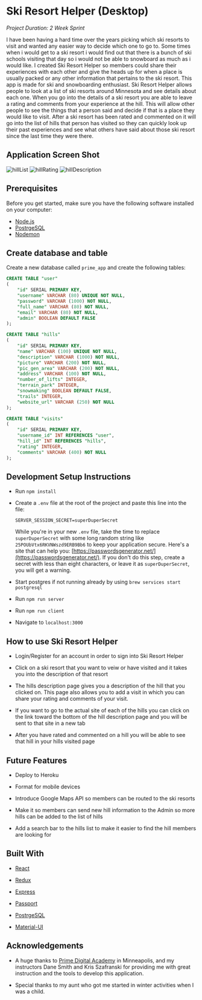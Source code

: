 # Ski Resort Helper (Desktop)

*Project Duration: 2 Week Sprint*

I have been having a hard time over the years picking which ski resorts to visit and wanted any easier way to decide which one to go to. Some times when i would get to a ski resort i would find out that there is a bunch of ski schools visiting that day so i would not be able to snowboard as much as i would like. I created Ski Resort Helper so members could share their experiences with each other and give the heads up for when a place is usually packed or any other information that pertains to the ski resort. This app is made for ski and snowboarding enthusiast. Ski Resort Helper allows people to look at a list of ski resorts around Minnesota and see details about each one. When you go into the details of a ski resort you are able to leave a rating and comments from your experience at the hill. This will allow other people to see the things that a person said and decide if that is a place they would like to visit. After a ski resort has been rated and commented on it will go into the list of hills that person has visited so they can quickly look up their past experiences and see what others have said about those ski resort since the last time they were there. 

## Application Screen Shot
![hillList](documentation/images/hillList.png)
![hillRating](documentation/images/hillRating.png)
![hillDescription](documentation/images/hillDescription.png)

## Prerequisites

Before you get started, make sure you have the following software installed on your computer:

- [Node.js](https://nodejs.org/en/)
- [PostrgeSQL](https://www.postgresql.org/)
- [Nodemon](https://nodemon.io/)


## Create database and table

Create a new database called `prime_app` and create the following tables:

```SQL
CREATE TABLE "user"
(
    "id" SERIAL PRIMARY KEY,
    "username" VARCHAR (80) UNIQUE NOT NULL,
    "password" VARCHAR (1000) NOT NULL,
    "full_name" VARCHAR (80) NOT NULL,
    "email" VARCHAR (80) NOT NULL,
    "admin" BOOLEAN DEFAULT FALSE
);

CREATE TABLE "hills"
(
    "id" SERIAL PRIMARY KEY,
    "name" VARCHAR (100) UNIQUE NOT NULL,
    "description" VARCHAR (1000) NOT NULL,
    "picture" VARCHAR (200) NOT NULL,
    "pic_gen_area" VARCHAR (200) NOT NULL,
    "address" VARCHAR (100) NOT NULL,
    "number_of_lifts" INTEGER,
    "terrain_park" INTEGER,
    "snowmaking" BOOLEAN DEFAULT FALSE,
    "trails" INTEGER,
    "website_url" VARCHAR (250) NOT NULL
);

CREATE TABLE "visits"
(
    "id" SERIAL PRIMARY KEY,
    "username_id" INT REFERENCES "user",
    "hill_id" INT REFERENCES "hills",
    "rating" INTEGER,
    "comments" VARCHAR (400) NOT NULL
);
```

## Development Setup Instructions

* Run `npm install`
* Create a `.env` file at the root of the project and paste this line into the file:
    ```
    SERVER_SESSION_SECRET=superDuperSecret
    ```
    While you're in your new `.env` file, take the time to replace `superDuperSecret` with some long random string like `25POUbVtx6RKVNWszd9ERB9Bb6` to keep your application secure. Here's a site that can help you: [https://passwordsgenerator.net/](https://passwordsgenerator.net/). If you don't do this step, create a secret with less than eight characters, or leave it as `superDuperSecret`, you will get a warning.

* Start postgres if not running already by using `brew services start postgresql`

* Run `npm run server`

* Run `npm run client`

* Navigate to `localhost:3000`

## How to use Ski Resort Helper

* Login/Register for an account in order to sign into Ski Resort Helper

* Click on a ski resort that you want to veiw or have visited and it takes you into the description of that resort

* The hills description page gives you a description of the hill that you clicked on. This page also allows you to add a visit in which you can share your rating and comments of your visit. 

* If you want to go to the actual site of each of the hills you can click on the link toward the bottom of the hill description page and you will be sent to that site in a new tab

* After you have rated and commented on a hill you will be able to see that hill in your hills visited page

## Future Features 

* Deploy to Heroku

* Format for mobile devices

* Introduce Google Maps API so members can be routed to the ski resorts

* Make it so members can send new hill information to the Admin so more hills can be added to the list of hills

* Add a search bar to the hills list to make it easier to find the hill members are looking for

## Built With

* [React](http://reactjs.org) 

* [Redux](http://redux.js.org)

* [Express](http://expressjs.com)

* [Passport](http://www.passportjs.org)

* [PostrgeSQL](https://www.postgresql.org/)

* [Material-UI](http://material-ui.com)

## Acknowledgements

* A huge thanks to [Prime Digital Academy](https://primeacademy.io/) in Minneapolis, and my instructors Dane Smith and Kris Szafranski for providing me with great instruction and the tools to develop this application.

* Special thanks to my aunt who got me started in winter activities when I was a child.
